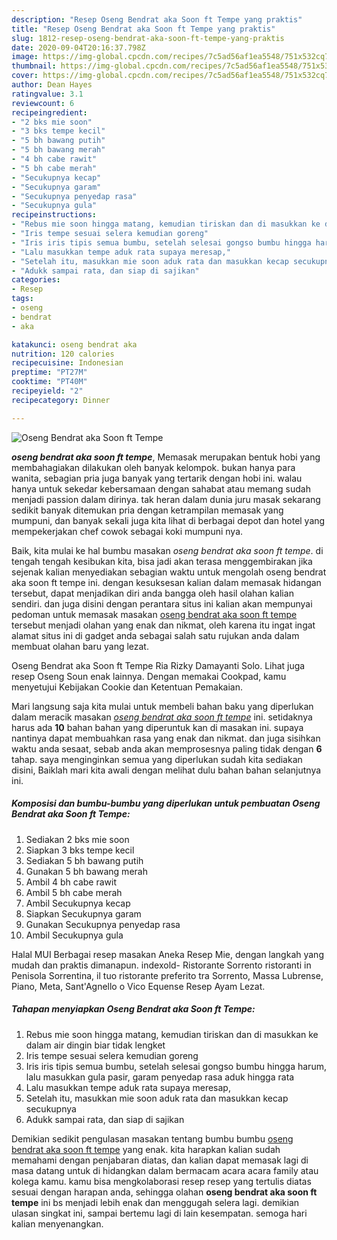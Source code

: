 ```yaml
---
description: "Resep Oseng Bendrat aka Soon ft Tempe yang praktis"
title: "Resep Oseng Bendrat aka Soon ft Tempe yang praktis"
slug: 1812-resep-oseng-bendrat-aka-soon-ft-tempe-yang-praktis
date: 2020-09-04T20:16:37.798Z
image: https://img-global.cpcdn.com/recipes/7c5ad56af1ea5548/751x532cq70/oseng-bendrat-aka-soon-ft-tempe-foto-resep-utama.jpg
thumbnail: https://img-global.cpcdn.com/recipes/7c5ad56af1ea5548/751x532cq70/oseng-bendrat-aka-soon-ft-tempe-foto-resep-utama.jpg
cover: https://img-global.cpcdn.com/recipes/7c5ad56af1ea5548/751x532cq70/oseng-bendrat-aka-soon-ft-tempe-foto-resep-utama.jpg
author: Dean Hayes
ratingvalue: 3.1
reviewcount: 6
recipeingredient:
- "2 bks mie soon"
- "3 bks tempe kecil"
- "5 bh bawang putih"
- "5 bh bawang merah"
- "4 bh cabe rawit"
- "5 bh cabe merah"
- "Secukupnya kecap"
- "Secukupnya garam"
- "Secukupnya penyedap rasa"
- "Secukupnya gula"
recipeinstructions:
- "Rebus mie soon hingga matang, kemudian tiriskan dan di masukkan ke dalam air dingin biar tidak lengket"
- "Iris tempe sesuai selera kemudian goreng"
- "Iris iris tipis semua bumbu, setelah selesai gongso bumbu hingga harum, lalu masukkan gula pasir, garam penyedap rasa aduk hingga rata"
- "Lalu masukkan tempe aduk rata supaya meresap,"
- "Setelah itu, masukkan mie soon aduk rata dan masukkan kecap secukupnya"
- "Adukk sampai rata, dan siap di sajikan"
categories:
- Resep
tags:
- oseng
- bendrat
- aka

katakunci: oseng bendrat aka 
nutrition: 120 calories
recipecuisine: Indonesian
preptime: "PT27M"
cooktime: "PT40M"
recipeyield: "2"
recipecategory: Dinner

---
```



![Oseng Bendrat aka Soon ft Tempe](https://img-global.cpcdn.com/recipes/7c5ad56af1ea5548/751x532cq70/oseng-bendrat-aka-soon-ft-tempe-foto-resep-utama.jpg)

<b><i>oseng bendrat aka soon ft tempe</i></b>, Memasak merupakan bentuk hobi yang membahagiakan dilakukan oleh banyak kelompok. bukan hanya para wanita, sebagian pria juga banyak yang tertarik dengan hobi ini. walau hanya untuk sekedar kebersamaan dengan sahabat atau memang sudah menjadi passion dalam dirinya. tak heran dalam dunia juru masak sekarang sedikit banyak ditemukan pria dengan ketrampilan memasak yang mumpuni, dan banyak sekali juga kita lihat di berbagai depot dan hotel yang mempekerjakan chef cowok sebagai koki mumpuni nya.

Baik, kita mulai ke hal bumbu masakan <i>oseng bendrat aka soon ft tempe</i>. di tengah tengah kesibukan kita, bisa jadi akan terasa menggembirakan jika sejenak kalian menyediakan sebagian waktu untuk mengolah oseng bendrat aka soon ft tempe ini. dengan kesuksesan kalian dalam memasak hidangan tersebut, dapat menjadikan diri anda bangga oleh hasil olahan kalian sendiri. dan juga disini dengan perantara situs ini kalian akan mempunyai pedoman untuk memasak masakan <u>oseng bendrat aka soon ft tempe</u> tersebut menjadi olahan yang enak dan nikmat, oleh karena itu ingat ingat alamat situs ini di gadget anda sebagai salah satu rujukan anda dalam membuat olahan baru yang lezat.

Oseng Bendrat aka Soon ft Tempe Ria Rizky Damayanti Solo. Lihat juga resep Oseng Soun enak lainnya. Dengan memakai Cookpad, kamu menyetujui Kebijakan Cookie dan Ketentuan Pemakaian.


Mari langsung saja kita mulai untuk membeli bahan baku yang diperlukan dalam meracik masakan <u><i>oseng bendrat aka soon ft tempe</i></u> ini. setidaknya harus ada <b>10</b> bahan bahan yang diperuntuk kan di masakan ini. supaya nantinya dapat membuahkan rasa yang enak dan nikmat. dan juga sisihkan waktu anda sesaat, sebab anda akan memprosesnya paling tidak dengan <b>6</b> tahap. saya menginginkan semua yang diperlukan sudah kita sediakan disini, Baiklah mari kita awali dengan melihat dulu bahan bahan selanjutnya ini.

<!--inarticleads1-->

##### Komposisi dan bumbu-bumbu yang diperlukan untuk pembuatan Oseng Bendrat aka Soon ft Tempe:

1. Sediakan 2 bks mie soon
1. Siapkan 3 bks tempe kecil
1. Sediakan 5 bh bawang putih
1. Gunakan 5 bh bawang merah
1. Ambil 4 bh cabe rawit
1. Ambil 5 bh cabe merah
1. Ambil Secukupnya kecap
1. Siapkan Secukupnya garam
1. Gunakan Secukupnya penyedap rasa
1. Ambil Secukupnya gula


Halal MUI Berbagai resep masakan Aneka Resep Mie, dengan langkah yang mudah dan praktis dimanapun. indexold- Ristorante Sorrento ristoranti in Penisola Sorrentina, il tuo ristorante preferito tra Sorrento, Massa Lubrense, Piano, Meta, Sant&#39;Agnello o Vico Equense Resep Ayam Lezat. 

<!--inarticleads2-->

##### Tahapan menyiapkan Oseng Bendrat aka Soon ft Tempe:

1. Rebus mie soon hingga matang, kemudian tiriskan dan di masukkan ke dalam air dingin biar tidak lengket
1. Iris tempe sesuai selera kemudian goreng
1. Iris iris tipis semua bumbu, setelah selesai gongso bumbu hingga harum, lalu masukkan gula pasir, garam penyedap rasa aduk hingga rata
1. Lalu masukkan tempe aduk rata supaya meresap,
1. Setelah itu, masukkan mie soon aduk rata dan masukkan kecap secukupnya
1. Adukk sampai rata, dan siap di sajikan




Demikian sedikit pengulasan masakan tentang bumbu bumbu <u>oseng bendrat aka soon ft tempe</u> yang enak. kita harapkan kalian sudah memahami dengan penjabaran diatas, dan kalian dapat memasak lagi di masa datang untuk di hidangkan dalam bermacam acara acara family atau kolega kamu. kamu bisa mengkolaborasi resep resep yang tertulis diatas sesuai dengan harapan anda, sehingga olahan <b>oseng bendrat aka soon ft tempe</b> ini bs menjadi lebih enak dan menggugah selera lagi. demikian ulasan singkat ini, sampai bertemu lagi di lain kesempatan. semoga hari kalian menyenangkan.
